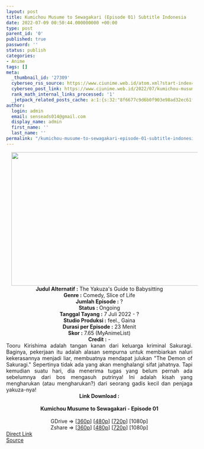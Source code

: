 ```yaml
---
layout: post
title: Kumichou Musume to Sewagakari (Episode 01) Subtitle Indonesia
date: 2022-07-09 00:50:44.000000000 +00:00
type: post
parent_id: '0'
published: true
password: ''
status: publish
categories:
- Anime
tags: []
meta:
  _thumbnail_id: '27309'
  cyberseo_rss_source: https://www.ciunime.web.id/atom.xml?start-index=1
  cyberseo_post_link: https://www.ciunime.web.id/2022/07/kumichou-musume-to-sewagakari-subtitle.html
  rank_math_internal_links_processed: '1'
  _jetpack_related_posts_cache: a:1:{s:32:"8f6677c9d6b0f903e98ad32ec61f8deb";a:2:{s:7:"expires";i:1658136605;s:7:"payload";a:3:{i:0;a:1:{s:2:"id";i:27039;}i:1;a:1:{s:2:"id";i:27484;}i:2;a:1:{s:2:"id";i:27324;}}}}
author:
  login: admin
  email: senseads014@gmail.com
  display_name: admin
  first_name: ''
  last_name: ''
permalink: "/kumichou-musume-to-sewagakari-episode-01-subtitle-indonesia/"
---
```

<div class="separator" style="clear: both; text-align: center;"><a href="https://blogger.googleusercontent.com/img/b/R29vZ2xl/AVvXsEiDFmIDWm9PoNohcEr4W9aA9OXDoD1oNApcibwnuWFo9NZKL8ldTarIHOshZhM3uwJoSi8Ke98NqIzukIUdLhciNpQ37HAtFwdTvTK_dIDq-vuoavhEHrLl5lvmHb2c7fWmW17iGalX4O7iWsqu2gX_C7pVTiNxI2L_1_4re9V621rRbDpJRUFlgw_f/s1280/Kumichou%20Musume%20to%20Sewagakari.jpeg" style="margin-left: 1em; margin-right: 1em;"><img border="0" data-original-height="720" data-original-width="1280" height="360" src="{{ site.baseurl }}/assets/2022/07/Kumichou%20Musume%20to%20Sewagakari.jpeg" width="640" /></a></div>
<div class="separator" style="clear: both; text-align: center;"></div>
<div style="text-align: center;"><b>Judul</b><b><b> Alternatif</b> :</b> The Yakuza's Guide to Babysitting</div>
<div style="text-align: center;"><b><b>Genre :</b></b> Comedy, Slice of Life</div>
<div style="text-align: center;"><b>Jumlah Episode :</b> ?<br /><b>Status :&nbsp;</b>Ongoing<br /><b>Tanggal Tayang :</b> 7 Juli 2022 - ?<br /><b>Studio Produksi :</b>&nbsp;feel., Gaina<br /><b>Durasi per Episode :</b> 23 Menit</div>
<div style="text-align: center;"><b>Skor :</b> 7.65 (MyAnimeList)</div>
<div style="text-align: center;"><b>Credit :</b>&nbsp;-</div>
<div style="text-align: center;"></div>
<div style="text-align: justify;">Tooru Kirishima adalah tangan kanan dari keluarga kriminal Sakuragi. Baginya, pekerjaan itu adalah alasan sempurna untuk membiarkan naluri kekerasannya menjadi liar, membuatnya mendapat julukan "The Demon of Sakuragi." Sepertinya tidak ada yang akan menghalangi sifat jahatnya. Tapi kemudian suatu hari, dia menerima tugas yang belum pernah ada sebelumnya dari bos mengasuh putrinya! Ini adalah kisah yang mengharukan (atau mengharukan?) dari seorang gadis kecil dan penjaga yakuza-nya!</div>
<div style="text-align: justify;"></div>
<div style="text-align: justify;"></div>
<div style="text-align: center;">
<div style="text-align: center;">
<div style="text-align: left;">
<div style="text-align: center;"><b>Link Download :</b></div>
<div style="text-align: center;"><b><br /></b></div>
<div style="text-align: center;"><span style="text-align: left;"><b>Kumichou Musume to Sewagakari&nbsp;</b></span><b>- Episode 01</b></div>
<div style="text-align: center;"><b><br /></b></div>
<div style="text-align: center;">GDrive =&gt; [<a href="http://www.solidfiles.com/v/RPj8egjvwDNze" target="_blank" rel="noopener">360p</a>] [<a href="http://www.solidfiles.com/v/x53L2MKAen4Wr" target="_blank" rel="noopener">480p</a>] [<a href="http://www.solidfiles.com/v/Vx4MPaxQ56gwg" target="_blank" rel="noopener">720p</a>] [1080p]</div>
<div style="text-align: center;">Zshare =&gt; [<a href="https://www102.zippyshare.com/v/POYO5wQ9/file.html" target="_blank" rel="noopener">360p</a>] [<a href="https://www102.zippyshare.com/v/Jkn5eP2Y/file.html" target="_blank" rel="noopener">480p</a>] [<a href="https://www102.zippyshare.com/v/Vd7T6ggj/file.html" target="_blank" rel="noopener">720p</a>] [1080p]</div>
</div>
</div>
</div>
<link rel="stylesheet" href="https://cdnjs.cloudflare.com/ajax/libs/font-awesome/4.7.0/css/font-awesome.min.css" />
<div class="divbtn"> <a href="https://handymansurrender.com/fihup8buzv?key=94550f7ce39444073321dde3b8782f97" class="btn"><i class="fa fa-download"></i> Direct Link</a> <br /><a href="https://www.ciunime.web.id/2022/07/kumichou-musume-to-sewagakari-subtitle.html">Source</a> </div>
